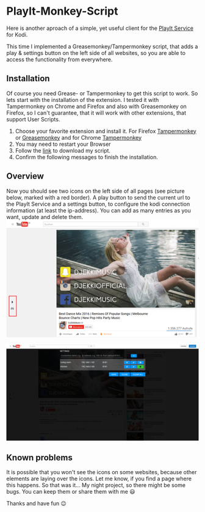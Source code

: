 # PlayIt-Monkey-Script

Here is another aproach of a simple, yet useful client for the [PlayIt Service](http://forum.kodi.tv/showthread.php?tid=118251) for Kodi.

This time I implemented a Greasemonkey/Tampermonkey script, that adds a play & settings button on the left side of all websites, so you are able to access the functionality from everywhere.


## Installation
Of course you need Grease- or Tampermonkey to get this script to work. So lets start with the installation of the extension.
I tested it with Tampermonkey on Chrome and Firefox and also with Greasemonkey on Firefox, so I can't guarantee, that it will work with other extensions, that support User Scripts.

1. Choose your favorite extension and install it. For Firefox [Tampermonkey](https://addons.mozilla.org/de/firefox/addon/tampermonkey) or [Greasemonkey](https://addons.mozilla.org/de/firefox/addon/greasemonkey/) and for Chrome [Tampermonkey](https://chrome.google.com/webstore/detail/tampermonkey/dhdgffkkebhmkfjojejmpbldmpobfkfo)
2. You may need to restart your Browser
3. Follow the [link](https://github.com/rkaradas/PlayIt-Monkey-Script/raw/master/playit.user.js) to download my script.
4. Confirm the following messages to finish the installation.

## Overview
Now you should see two icons on the left side of all pages (see picture below, marked with a red border). A play button to send the current url to the PlayIt Service and a settings button, to configure the kodi connection information (at least the ip-address).
You can add as many entries as you want, update and delete them.  
 ![Main icons](/screenshots/play_settings_fixed.png?raw=true "Main icons")

 ![Settings overlay](/screenshots/settings_overlay.png?raw=true "Settings overlay")

## Known problems
It is possible that you won't see the icons on some websites, because other elements are laying over the icons. Let me know, if you find a page where this happens.
So that was it...  My night project, so there might be some bugs. You can keep them or share them with me :smiley: 

Thanks and have fun :wink:
